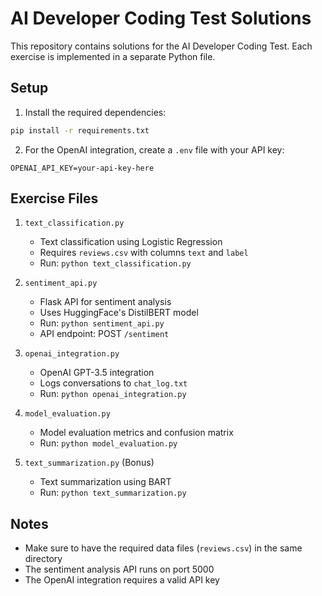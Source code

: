 # AI Developer Coding Test Solutions

This repository contains solutions for the AI Developer Coding Test. Each exercise is implemented in a separate Python file.

## Setup

1. Install the required dependencies:

```bash
pip install -r requirements.txt
```

2. For the OpenAI integration, create a `.env` file with your API key:

```
OPENAI_API_KEY=your-api-key-here
```

## Exercise Files

1. `text_classification.py`

   - Text classification using Logistic Regression
   - Requires `reviews.csv` with columns `text` and `label`
   - Run: `python text_classification.py`

2. `sentiment_api.py`

   - Flask API for sentiment analysis
   - Uses HuggingFace's DistilBERT model
   - Run: `python sentiment_api.py`
   - API endpoint: POST `/sentiment`

3. `openai_integration.py`

   - OpenAI GPT-3.5 integration
   - Logs conversations to `chat_log.txt`
   - Run: `python openai_integration.py`

4. `model_evaluation.py`

   - Model evaluation metrics and confusion matrix
   - Run: `python model_evaluation.py`

5. `text_summarization.py` (Bonus)
   - Text summarization using BART
   - Run: `python text_summarization.py`

## Notes

- Make sure to have the required data files (`reviews.csv`) in the same directory
- The sentiment analysis API runs on port 5000
- The OpenAI integration requires a valid API key
